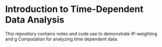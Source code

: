 # Introduction to Time-Dependent Data Analysis

This repository contains notes and code use to demonstrate IP-weighting and g Computation for analyzing time dependent data.